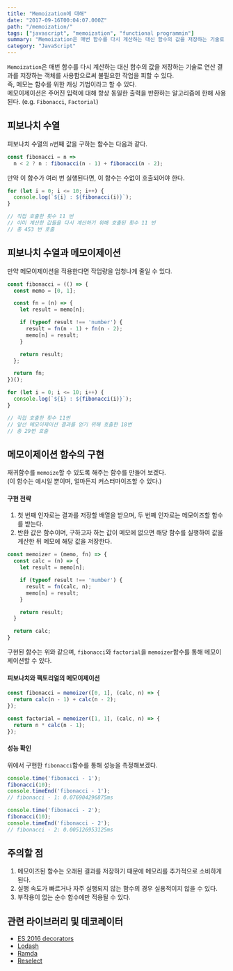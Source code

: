 ```yaml
---
title: "Memoization에 대해"
date: "2017-09-16T00:04:07.000Z"
path: "/memoization/"
tags: ["javascript", "memoization", "functional programmin"]
summary: "Memoization은 매번 함수를 다시 계산하는 대신 함수의 값을 저장하는 기술로 연산 결과를 저장하는 객체를 사용함으로써 불필요한 작업을 피할 수 있다."
category: "JavaScript"
---
```


`Memoization`은 매번 함수를 다시 계산하는 대신 함수의 값을 저장하는 기술로 연산 결과를 저장하는 객체를 사용함으로써 불필요한 작업을 피할 수 있다.<br />
즉, 메모는 함수를 위한 캐싱 기법이라고 할 수 있다.<br />
메모이제이션은 주어진 입력에 대해 항상 동일한 출력을 반환하는 알고리즘에 한해 사용된다. (e.g. `Fibonacci`, `Factorial`)

## 피보나치 수열
피보나치 수열의 `n`번째 값을 구하는 함수는 다음과 같다.

```js
const fibonacci = n =>
  n < 2 ? n : fibonacci(n - 1) + fibonacci(n - 2);
```

만약 이 함수가 여러 번 실행된다면, 이 함수는 수없이 호출되어야 한다.

```js
for (let i = 0; i <= 10; i++) {
  console.log(`${i} : ${fibonacci(i)}`);
}

// 직접 호출한 횟수 11 번
// 이미 계산한 값들을 다시 계산하기 위해 호출된 횟수 11 번
// 총 453 번 호출
```

## 피보나치 수열과 메모이제이션
만약 메모이제이션을 적용한다면 작업량을 엄청나게 줄일 수 있다.

```js
const fibonacci = (() => {
  const memo = [0, 1];

  const fn = (n) => {
    let result = memo[n];

    if (typeof result !== 'number') {
      result = fn(n - 1) + fn(n - 2);
      memo[n] = result;
    }

    return result;
  };

  return fn;
})();

for (let i = 0; i <= 10; i++) {
  console.log(`${i} : ${fibonacci(i)}`);
}

// 직접 호출한 횟수 11번
// 앞선 메모이제이션 결과를 얻기 위해 호출한 18번
// 총 29번 호출
```

## 메모이제이션 함수의 구현
재귀함수를 `memoize`할 수 있도록 해주는 함수를 만들어 보겠다.<br />
(이 함수는 예시일 뿐이며, 얼마든지 커스터마이즈할 수 있다.)<br />

#### 구현 전략
1. 첫 번째 인자로는 결과를 저장할 배열을 받으며, 두 번째 인자로는 메모이즈할 함수를 받는다.
2. 반환 값은 함수이며, 구하고자 하는 값이 메모에 없으면 해당 함수를 실행하여 값을 계산한 뒤 메모에 해당 값을 저장한다.

```js
const memoizer = (memo, fn) => {
  const calc = (n) => {
    let result = memo[n];

    if (typeof result !== 'number') {
      result = fn(calc, n);
      memo[n] = result;
    }

    return result;
  }

  return calc;
}
```

구현된 함수는 위와 같으며, `fibonacci`와 `factorial`을 `memoizer`함수를 통해 메모이제이션할 수 있다.

#### 피보나치와 팩토리얼의 메모이제이션
```js
const fibonacci = memoizer([0, 1], (calc, n) => {
  return calc(n - 1) + calc(n - 2);
});

const factorial = memoizer([1, 1], (calc, n) => {
  return n * calc(n - 1);
});
```

#### 성능 확인
위에서 구현한 `fibonacci`함수를 통해 성능을 측정해보겠다.
```js
console.time('fibonacci - 1');
fibonacci(10);
console.timeEnd('fibonacci - 1');
// fibonacci - 1: 0.076904296875ms

console.time('fibonacci - 2');
fibonacci(10);
console.timeEnd('fibonacci - 2');
// fibonacci - 2: 0.005126953125ms
```

## 주의할 점
1. 메모이즈된 함수는 오래된 결과를 저장하기 때문에 메모리를 추가적으로 소비하게 된다.
2. 실행 속도가 빠르거나 자주 실행되지 않는 함수의 경우 실용적이지 않을 수 있다.
3. 부작용이 없는 순수 함수에만 적용될 수 있다.

## 관련 라이브러리 및 데코레이터
- [ES 2016 decorators](https://github.com/developit/decko#memoize)
- [Lodash](https://github.com/lodash/lodash/blob/master/memoize.js)
- [Ramda](https://github.com/ramda/ramda/blob/master/src/memoize.js)
- [Reselect](https://github.com/reactjs/reselect)
